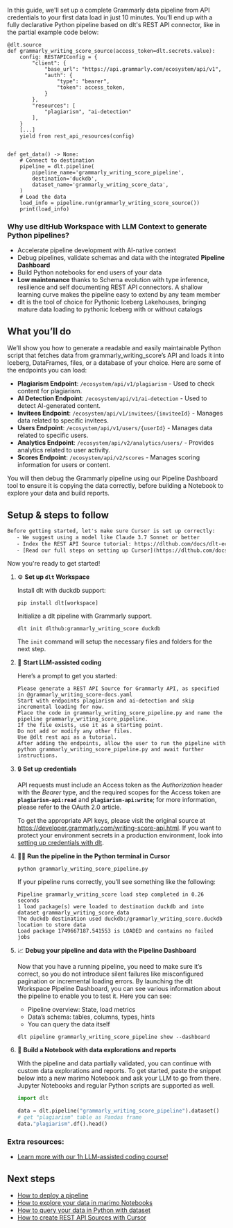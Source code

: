 In this guide, we'll set up a complete Grammarly data pipeline from API credentials to your first data load in just 10 minutes. You'll end up with a fully declarative Python pipeline based on dlt's REST API connector, like in the partial example code below:

```python-outcome
@dlt.source
def grammarly_writing_score_source(access_token=dlt.secrets.value):
    config: RESTAPIConfig = {
        "client": {
            "base_url": "https://api.grammarly.com/ecosystem/api/v1",
            "auth": {
                "type": "bearer",
                "token": access_token,
            }
        },
        "resources": [
            "plagiarism", "ai-detection"
        ],
    }
    [...]
    yield from rest_api_resources(config)


def get_data() -> None:
    # Connect to destination
    pipeline = dlt.pipeline(
        pipeline_name='grammarly_writing_score_pipeline',
        destination='duckdb',
        dataset_name='grammarly_writing_score_data', 
    )
    # Load the data
    load_info = pipeline.run(grammarly_writing_score_source())
    print(load_info) 
```

### Why use dltHub Workspace with LLM Context to generate Python pipelines?

- Accelerate pipeline development with AI-native context
- Debug pipelines, validate schemas and data with the integrated **Pipeline Dashboard**
- Build Python notebooks for end users of your data
- **Low maintenance** thanks to Schema evolution with type inference, resilience and self documenting REST API connectors. A shallow learning curve makes the pipeline easy to extend by any team member
- dlt is the tool of choice for Pythonic Iceberg Lakehouses, bringing mature data loading to pythonic Iceberg with or without catalogs

## What you’ll do

We’ll show you how to generate a readable and easily maintainable Python script that fetches data from grammarly_writing_score’s API and loads it into Iceberg, DataFrames, files, or a database of your choice. Here are some of the endpoints you can load:

- **Plagiarism Endpoint**: `/ecosystem/api/v1/plagiarism` - Used to check content for plagiarism.
- **AI Detection Endpoint**: `/ecosystem/api/v1/ai-detection` - Used to detect AI-generated content.
- **Invitees Endpoint**: `/ecosystem/api/v1/invitees/{inviteeId}` - Manages data related to specific invitees.
- **Users Endpoint**: `/ecosystem/api/v1/users/{userId}` - Manages data related to specific users.
- **Analytics Endpoint**: `/ecosystem/api/v2/analytics/users/` - Provides analytics related to user activity.
- **Scores Endpoint**: `/ecosystem/api/v2/scores` - Manages scoring information for users or content.

You will then debug the Grammarly pipeline using our Pipeline Dashboard tool to ensure it is copying the data correctly, before building a Notebook to explore your data and build reports.

## Setup & steps to follow

```default
Before getting started, let's make sure Cursor is set up correctly:
   - We suggest using a model like Claude 3.7 Sonnet or better
   - Index the REST API Source tutorial: https://dlthub.com/docs/dlt-ecosystem/verified-sources/rest_api/ and add it to context as **@dlt rest api**
   - [Read our full steps on setting up Cursor](https://dlthub.com/docs/dlt-ecosystem/llm-tooling/cursor-restapi#23-configuring-cursor-with-documentation)
```

Now you're ready to get started!

1. ⚙️ **Set up `dlt` Workspace**
    
    Install dlt with duckdb support:
    ```shell
    pip install dlt[workspace]
    ```

    Initialize a dlt pipeline with Grammarly support.
    ```shell
    dlt init dlthub:grammarly_writing_score duckdb
    ```

    The `init` command will setup the necessary files and folders for the next step.
    
2. 🤠 **Start LLM-assisted coding**
    
    Here’s a prompt to get you started:
    
    ```prompt
    Please generate a REST API Source for Grammarly API, as specified in @grammarly_writing_score-docs.yaml 
    Start with endpoints plagiarism and ai-detection and skip incremental loading for now. 
    Place the code in grammarly_writing_score_pipeline.py and name the pipeline grammarly_writing_score_pipeline. 
    If the file exists, use it as a starting point. 
    Do not add or modify any other files. 
    Use @dlt rest api as a tutorial. 
    After adding the endpoints, allow the user to run the pipeline with python grammarly_writing_score_pipeline.py and await further instructions.
    ```

    
3. 🔒 **Set up credentials** 
    
    API requests must include an Access token as the *Authorization* header with the *Bearer* type, and the required scopes for the Access token are **`plagiarism-api:read`** and **`plagiarism-api:write`**; for more information, please refer to the OAuth 2.0 article.
    
    To get the appropriate API keys, please visit the original source at https://developer.grammarly.com/writing-score-api.html.
    If you want to protect your environment secrets in a production environment, look into [setting up credentials with dlt](https://dlthub.com/docs/walkthroughs/add_credentials).
    
4. 🏃‍♀️ **Run the pipeline in the Python terminal in Cursor**
    
    ```shell
    python grammarly_writing_score_pipeline.py
    ```
    
    If your pipeline runs correctly, you’ll see something like the following:
    
    ```shell
    Pipeline grammarly_writing_score load step completed in 0.26 seconds
    1 load package(s) were loaded to destination duckdb and into dataset grammarly_writing_score_data
    The duckdb destination used duckdb:/grammarly_writing_score.duckdb location to store data
    Load package 1749667187.541553 is LOADED and contains no failed jobs
    ```
    
5. 📈 **Debug your pipeline and data with the Pipeline Dashboard**

    Now that you have a running pipeline, you need to make sure it’s correct, so you do not introduce silent failures like misconfigured pagination or incremental loading errors. By launching the dlt Workspace Pipeline Dashboard, you can see various information about the pipeline to enable you to test it. Here you can see:
    - Pipeline overview: State, load metrics
    - Data’s schema: tables, columns, types, hints
    - You can query the data itself
    
    ```shell
    dlt pipeline grammarly_writing_score_pipeline show --dashboard
    ```
    
6. 🐍 **Build a Notebook with data explorations and reports**

    With the pipeline and data partially validated, you can continue with custom data explorations and reports. To get started, paste the snippet below into a new marimo Notebook and ask your LLM to go from there. Jupyter Notebooks and regular Python scripts are supported as well.

    
    ```python
    import dlt

   data = dlt.pipeline("grammarly_writing_score_pipeline").dataset()
   # get "plagiarism" table as Pandas frame
   data."plagiarism".df().head()
    ```

### Extra resources:

- [Learn more with our 1h LLM-assisted coding course!](https://www.youtube.com/watch?v=GGid70rnJuM)

## Next steps

- [How to deploy a pipeline](https://dlthub.com/docs/walkthroughs/deploy-a-pipeline)
- [How to explore your data in marimo Notebooks](https://dlthub.com/docs/general-usage/dataset-access/marimo)
- [How to query your data in Python with dataset](https://dlthub.com/docs/general-usage/dataset-access/dataset)
- [How to create REST API Sources with Cursor](https://dlthub.com/docs/dlt-ecosystem/llm-tooling/cursor-restapi)